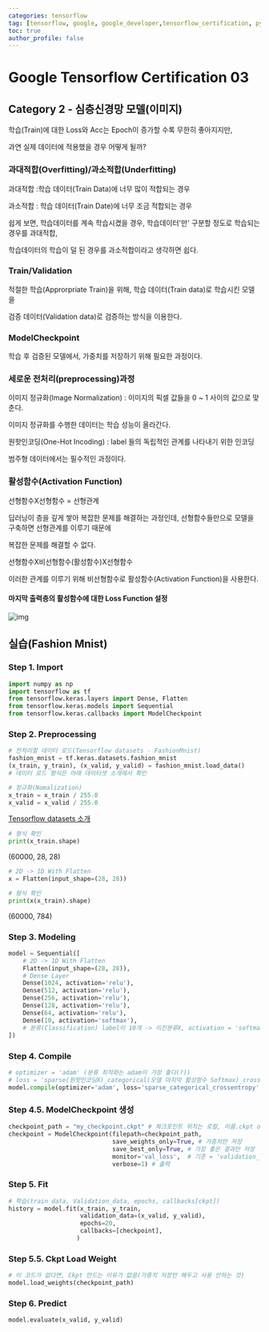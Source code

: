 ```yaml
---
categories: tensorflow
tag: [tensorflow, google, google_developer,tensorflow_certification, python]
toc: true
author_profile: false
---
```

# Google Tensorflow Certification 03



## Category 2 - 심층신경망 모델(이미지)



학습(Train)에 대한 Loss와 Acc는 Epoch이 증가할 수록 무한히 좋아지지만,

과연 실제 데이터에 적용했을 경우 어떻게 될까?



### 과대적합(Overfitting)/과소적합(Underfitting)

과대적합 :학습 데이터(Train Data)에 너무 많이 적합되는 경우

과소적합 : 학습 데이터(Train Date)에 너무 조금 적합되는 경우

쉽게 보면, 학습데이터를 계속 학습시켰을 경우, 학습데이터'만' 구분할 정도로 학습되는 경우를 과대적합,

학습데이터의 학습이 덜 된 경우를 과소적합이라고 생각하면 쉽다.



### Train/Validation

적절한 학습(Approrpriate Train)을 위해, 학습 데이터(Train data)로 학습시킨 모델을 

검증 데이터(Validation data)로 검증하는 방식을 이용한다.



###  ModelCheckpoint

학습 후 검증된 모델에서, 가중치를 저장하기 위해 필요한 과정이다.



### 세로운 전처리(preprocessing)과정

이미지 정규화(Image Normalization) : 이미지의 픽셀 값들을 0 ~ 1 사이의 값으로 맞춘다.

이미지 정규화를 수행한 데이터는 학습 성능이 올라간다.

원핫인코딩(One-Hot Incoding) : label 들의 독립적인 관계를 나타내기 위한 인코딩

범주형 데이터에서는 필수적인 과정이다.



### 활성함수(Activation Function)

선형함수X선형함수 = 선형관계

딥러닝이 층을 깊게 쌓아 복잡한 문제를 해결하는 과정인데, 선형함수들만으로 모델을 구축하면 선형관계를 이루기 때문에

복잡한 문제를 해결할 수 없다.

선형함수X비선형함수(활성함수)X선형함수

이러한 관계를 이루기 위해 비선형함수로 활성함수(Activation Function)을 사용한다.



#### 	마지막 출력층의 활성함수에 대한 Loss Function 설정

![img](https://learnaday.kr/media/BXnew9OZiEM8Ck5wIXQ17JhGmCa9WmIg)





## 실습(Fashion Mnist)



### Step 1. Import

```python
import numpy as np 
import tensorflow as tf 
from tensorflow.keras.layers import Dense, Flatten 
from tensorflow.keras.models import Sequential 
from tensorflow.keras.callbacks import ModelCheckpoint
```



### Step 2. Preprocessing

```python
# 전처리할 데이터 로드(Tensorflow datasets - FashionMnist)
fashion_mnist = tf.keras.datasets.fashion_mnist
(x_train, y_train), (x_valid, y_valid) = fashion_mnist.load_data() 
# 데이터 로드 형식은 아래 데이터셋 소개에서 확인

# 정규화(Nomalization)
x_train = x_train / 255.0
x_valid = x_valid / 255.0
```

[Tensorflow datasets 소개](https://www.tensorflow.org/api_docs/python/tf/keras/datasets)

```python
# 형식 확인
print(x_train.shape)
```

(60000, 28, 28)

```python
# 2D -> 1D With Flatten
x = Flatten(input_shape=(28, 28))

# 형식 확인
print(x(x_train).shape)
```

(60000, 784)



### Step 3. Modeling

```python
model = Sequential([
    # 2D -> 1D With Flatten
    Flatten(input_shape=(28, 28)),
    # Dense Layer
    Dense(1024, activation='relu'),
    Dense(512, activation='relu'),
    Dense(256, activation='relu'),
    Dense(128, activation='relu'),
    Dense(64, activation='relu'), 
    Dense(10, activation='softmax'), 
    # 분류(Classification) label이 10개 -> 이진분류X, activation = 'softmax'
])
```

##### 	

### Step 4. Compile

```python
# optimizer = 'adam' (분류 최적화는 adam이 가장 좋다(?))
# loss = 'sparse(원핫인코딩X)_categorical(모델 마지막 활성함수 Softmax)_crossentropy'
model.compile(optimizer='adam', loss='sparse_categorical_crossentropy', metrics=['acc'])
```



### Step 4.5. ModelCheckpoint 생성

```python
checkpoint_path = "my_checkpoint.ckpt" # 체크포인트 위치는 로컬, 이름.ckpt or 이름.m5
checkpoint = ModelCheckpoint(filepath=checkpoint_path, 
                             save_weights_only=True, # 가중치만 저장
                             save_best_only=True, # 가장 좋은 결과만 저장
                             monitor='val_loss',  # 기준 = 'validation_loss가 가장 낮은 것'
                             verbose=1) # 출력
```



### Step 5. Fit

```python
# 학습(train data, Validation_data, epochs, callbacks[ckpt])
history = model.fit(x_train, y_train,
                    validation_data=(x_valid, y_valid),
                    epochs=20,
                    callbacks=[checkpoint],
                   )
```



### Step 5.5. Ckpt Load Weight

```python
# 이 코드가 없다면, Ckpt 만드는 이유가 없음(가중치 저장만 해두고 사용 안하는 것)
model.load_weights(checkpoint_path)
```



### Step 6. Predict

```python
model.evaluate(x_valid, y_valid)
```

